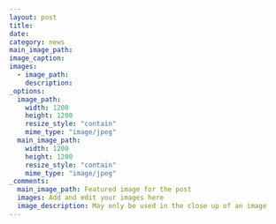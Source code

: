 ```yaml
---
layout: post
title:
date:
category: news
main_image_path:
image_caption:
images:
  - image_path:
    description:
_options:
  image_path:
    width: 1200
    height: 1200
    resize_style: "contain"
    mime_type: "image/jpeg"
  main_image_path:
    width: 1200
    height: 1200
    resize_style: "contain"
    mime_type: "image/jpeg"
_comments:
  main_image_path: Featured image for the post
  images: Add and edit your images here
  image_description: May only be used in the close up of an image
---
```

